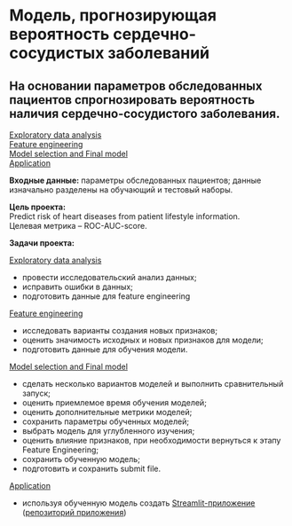 # Модель, прогнозирующая вероятность сердечно-сосудистых заболеваний  

## На основании параметров обследованных пациентов спрогнозировать вероятность наличия сердечно-сосудистого заболевания.

[Exploratory data analysis](https://github.com/Nanobelka/Yandex_Praktikum/blob/main/cardio/Cardio_1_EDA.ipynb)  
[Feature engineering](https://github.com/Nanobelka/Yandex_Praktikum/blob/main/cardio/Cardio_2_FE.ipynb)  
[Model selection and Final model](https://github.com/Nanobelka/Yandex_Praktikum/blob/main/cardio/Cardio_4_Model_Selection_XGBC.ipynb)  
[Application](https://cardiovascular-disease-prediction.streamlit.app/)

**Входные данные:** параметры обследованных пациентов; данные изначально разделены на обучающий и тестовый наборы.

**Цель проекта:**  
Predict risk of heart diseases from patient lifestyle information.  
Целевая метрика – ROC-AUC-score.

**Задачи проекта:** 

[Exploratory data analysis](https://github.com/Nanobelka/Yandex_Praktikum/blob/main/cardio/Cardio_1_EDA.ipynb)  
- провести исследовательский анализ данных;  
- исправить ошибки в данных;  
- подготовить данные для feature engineering  

[Feature engineering](https://github.com/Nanobelka/Yandex_Praktikum/blob/main/cardio/Cardio_2_FE.ipynb)  
- исследовать варианты создания новых признаков;  
- оценить значимость исходных и новых признаков для модели;  
- подготовить данные для обучения модели.  

[Model selection and Final model](https://github.com/Nanobelka/Yandex_Praktikum/blob/main/cardio/Cardio_4_Model_Selection_XGBC.ipynb)  
- сделать несколько вариантов моделей и выполнить сравнительный запуск;  
- оценить приемлемое время обучения моделей;  
- оценить дополнительные метрики моделей;  
- сохранить параметры обученных моделей;  
- выбрать модель для углубленного изучения;  
- оценить влияние признаков, при необходимости вернуться к этапу Feature Engineering;  
- сохранить обученную модель;  
- подготовить и сохранить submit file.

[Application](https://github.com/Nanobelka/cardiovascular_disease_prediction/blob/main/Cardio_Streamlit.py)
- используя обученную модель создать [Streamlit-приложение]((https://cardiovascular-disease-prediction.streamlit.app/)) ([репозиторий приложения](https://github.com/Nanobelka/cardiovascular_disease_prediction))
